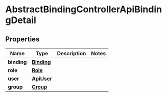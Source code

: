 

# AbstractBindingControllerApiBindingDetail


## Properties

| Name | Type | Description | Notes |
|------------ | ------------- | ------------- | -------------|
|**binding** | [**Binding**](Binding.md) |  |  |
|**role** | [**Role**](Role.md) |  |  |
|**user** | [**ApiUser**](ApiUser.md) |  |  |
|**group** | [**Group**](Group.md) |  |  |



